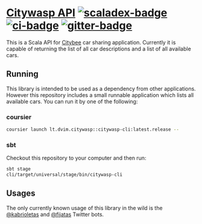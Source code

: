 # [Citywasp API][] [![scaladex-badge][]][scaladex] [![ci-badge][]][ci] [![gitter-badge][]][gitter]

[Citywasp API]:       https://github.com/2m/citywasp-api
[scaladex]:           https://index.scala-lang.org/2m/citywasp-api
[scaladex-badge]:     https://index.scala-lang.org/2m/citywasp-api/latest.svg
[ci]:                 https://github.com/2m/citywasp-api/actions
[ci-badge]:           https://github.com/2m/citywasp-api/workflows/ci/badge.svg
[gitter]:             https://gitter.im/2m/general
[gitter-badge]:       https://badges.gitter.im/2m/general.svg

This is a Scala API for [Citybee](https://www.citybee.lt) car sharing application. Currently it is capable of returning the list of all car descriptions and a list of all available cars.

## Running

This library is intended to be used as a dependency from other applications. However this repository includes a small runnable application which lists all available cars. You can run it by one of the following:

### coursier

```bash
coursier launch lt.dvim.citywasp::citywasp-cli:latest.release --
```

### sbt

Checkout this repository to your computer and then run:

```bash
sbt stage
cli/target/universal/stage/bin/citywasp-cli
```

## Usages

The only currently known usage of this library in the wild is the [@kabrioletas](https://twitter.com/kabrioletas) and [@fijatas](https://twitter.com/fijatas) Twitter bots.

